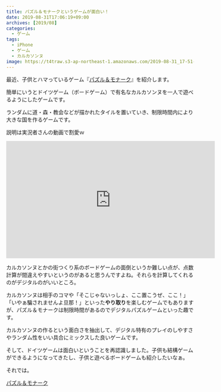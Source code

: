 ```yaml
---
title: パズル＆モナークというゲームが面白い！
date: 2019-08-31T17:06:19+09:00
archives: [2019/08]
categories:
  - ゲーム
tags:
  - iPhone
  - ゲーム
  - カルカソンヌ
image: https://t4traw.s3-ap-northeast-1.amazonaws.com/2019-08-31_17-51-38.png
---
```

最近、子供とハマっているゲーム『[パズル＆モナーク](https://apps.apple.com/jp/app/%E3%83%91%E3%82%BA%E3%83%AB-%E3%83%A2%E3%83%8A%E3%83%BC%E3%82%AF/id1397142472)』を紹介します。

簡単にいうとドイツゲーム（ボードゲーム）で有名なカルカソンヌを一人で遊べるようにしたゲームです。

<!--more-->

ランダムに道・森・教会などが描かれたタイルを置いていき、制限時間内により大きな国を作るゲームです。

説明は実況者さんの動画で割愛ｗ

<iframe width="560" height="315" src="https://www.youtube.com/embed/VFWDrIrCym0" frameborder="0" allow="accelerometer; autoplay; encrypted-media; gyroscope; picture-in-picture" allowfullscreen></iframe>

カルカソンヌとかの街つくり系のボードゲームの面倒というか難しい点が、点数計算が間違えやすいというのがあると思うんですよね。それらを計算してくれるのがデジタルのがいいところ。

カルカソンヌは相手のコマや「そこじゃないっしょ、ここ置こうぜ、ここ！」「いやぁ騙されませんよ旦那！」といった**やり取り**を楽しむゲームでもありますが、パズル＆モナークは制限時間があるのでデジタルパズルゲームといった趣です。

カルカソンヌの作るという面白さを抽出して、デジタル特有のプレイのしやすさやランダム性をいい具合にミックスした良いゲームです。

そして、ドイツゲームは面白いということを再認識しました。子供も結構ゲームができるようになってきたし、子供と遊べるボードゲームも紹介したいなぁ。

それでは。

[パズル＆モナーク](https://apps.apple.com/jp/app/%E3%83%91%E3%82%BA%E3%83%AB-%E3%83%A2%E3%83%8A%E3%83%BC%E3%82%AF/id1397142472)